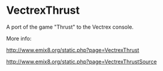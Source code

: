 # VectrexThrust
A port of the game "Thrust" to the Vectrex console.

More info:

http://www.emix8.org/static.php?page=VectrexThrust

http://www.emix8.org/static.php?page=VectrexThrustSource
